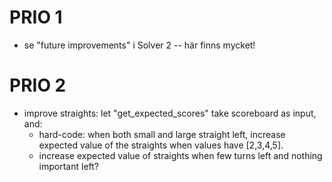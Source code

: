 # PRIO 1
- se "future improvements" i Solver 2 -- här finns mycket!




# PRIO 2
- improve straights:
    let "get_expected_scores" take scoreboard as input, and:
    - hard-code: when both small and large straight left, increase expected value of the straights when values have [2,3,4,5].
    - increase expected value of straights when few turns left and nothing important left?
